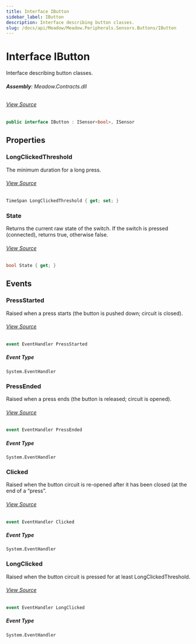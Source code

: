 ```yaml
---
title: Interface IButton
sidebar_label: IButton
description: Interface describing button classes.
slug: /docs/api/Meadow/Meadow.Peripherals.Sensors.Buttons/IButton
---
```

# Interface IButton
Interface describing button classes.

###### **Assembly**: Meadow.Contracts.dll
###### [View Source](https://github.com/WildernessLabs/Meadow.Contracts.git/blob/develop/Source/Meadow.Contracts/Peripherals/Sensors/Buttons/IButton.cs#L8)
```csharp title="Declaration"
public interface IButton : ISensor<bool>, ISensor
```
## Properties
### LongClickedThreshold
The minimum duration for a long press.
###### [View Source](https://github.com/WildernessLabs/Meadow.Contracts.git/blob/develop/Source/Meadow.Contracts/Peripherals/Sensors/Buttons/IButton.cs#L33)
```csharp title="Declaration"
TimeSpan LongClickedThreshold { get; set; }
```
### State
Returns the current raw state of the switch. If the switch 
is pressed (connected), returns true, otherwise false.
###### [View Source](https://github.com/WildernessLabs/Meadow.Contracts.git/blob/develop/Source/Meadow.Contracts/Peripherals/Sensors/Buttons/IButton.cs#L39)
```csharp title="Declaration"
bool State { get; }
```
## Events
### PressStarted
Raised when a press starts (the button is pushed down; circuit is closed).
###### [View Source](https://github.com/WildernessLabs/Meadow.Contracts.git/blob/develop/Source/Meadow.Contracts/Peripherals/Sensors/Buttons/IButton.cs#L13)
```csharp title="Declaration"
event EventHandler PressStarted
```
##### Event Type
`System.EventHandler`
### PressEnded
Raised when a press ends (the button is released; circuit is opened).
###### [View Source](https://github.com/WildernessLabs/Meadow.Contracts.git/blob/develop/Source/Meadow.Contracts/Peripherals/Sensors/Buttons/IButton.cs#L18)
```csharp title="Declaration"
event EventHandler PressEnded
```
##### Event Type
`System.EventHandler`
### Clicked
Raised when the button circuit is re-opened after it has been closed (at the end of a “press”.
###### [View Source](https://github.com/WildernessLabs/Meadow.Contracts.git/blob/develop/Source/Meadow.Contracts/Peripherals/Sensors/Buttons/IButton.cs#L23)
```csharp title="Declaration"
event EventHandler Clicked
```
##### Event Type
`System.EventHandler`
### LongClicked
Raised when the button circuit is pressed for at least LongClickedThreshold.
###### [View Source](https://github.com/WildernessLabs/Meadow.Contracts.git/blob/develop/Source/Meadow.Contracts/Peripherals/Sensors/Buttons/IButton.cs#L28)
```csharp title="Declaration"
event EventHandler LongClicked
```
##### Event Type
`System.EventHandler`

